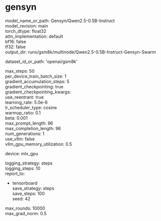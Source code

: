 # gensyn


model_name_or_path: Gensyn/Qwen2.5-0.5B-Instruct  
model_revision: main  
torch_dtype: float32  
attn_implementation: default  
bf16: false  
tf32: false  
output_dir: runs/gsm8k/multinode/Qwen2.5-0.5B-Instruct-Gensyn-Swarm  
  
dataset_id_or_path: 'openai/gsm8k'  
  
max_steps: 50  
per_device_train_batch_size: 1  
gradient_accumulation_steps: 5  
gradient_checkpointing: true  
gradient_checkpointing_kwargs:  
use_reentrant: true  
learning_rate: 5.0e-6  
lr_scheduler_type: cosine  
warmup_ratio: 0.1  
beta: 0.001  
max_prompt_length: 96  
max_completion_length: 96  
num_generations: 1  
use_vllm: false  
vllm_gpu_memory_utilization: 0.5  
  
device: mlx_gpu  
  
logging_strategy: steps  
logging_steps: 10  
report_to:  
- tensorboard  
save_strategy: steps  
save_steps: 100  
seed: 42  
  
max_rounds: 10000  
max_grad_norm: 0.5
